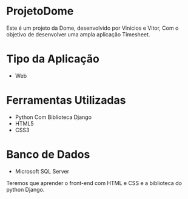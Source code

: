 # ProjetoDome

Este é um projeto da Dome, desenvolvido por
Vinicios e Vitor, Com o objetivo de desenvolver
uma ampla aplicação Timesheet.

# Tipo da Aplicação
- Web

# Ferramentas Utilizadas
- Python Com Biblioteca Django
- HTML5
- CSS3

# Banco de Dados
- Microsoft SQL Server

Teremos que aprender o front-end
com HTML e CSS e a biblioteca do
python Django.
